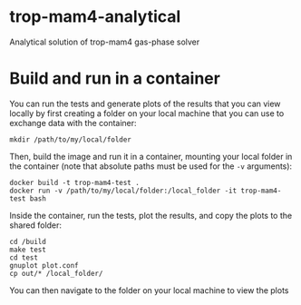 # trop-mam4-analytical
Analytical solution of trop-mam4 gas-phase solver

# Build and run in a container
You can run the tests and generate plots of the results that you can view locally by first creating a folder on your local machine that you can use to exchange data with the container:

```
mkdir /path/to/my/local/folder
```

Then, build the image and run it in a container, mounting your local folder in the container (note that absolute paths must be used for the `-v` arguments):

```
docker build -t trop-mam4-test .
docker run -v /path/to/my/local/folder:/local_folder -it trop-mam4-test bash
```

Inside the container, run the tests, plot the results, and copy the plots to the shared folder:

```
cd /build
make test
cd test
gnuplot plot.conf
cp out/* /local_folder/
```

You can then navigate to the folder on your local machine to view the plots
